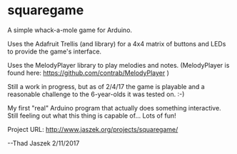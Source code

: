 # squaregame
A simple whack-a-mole game for Arduino.

Uses the Adafruit Trellis (and library) for a 4x4 matrix of buttons and LEDs to provide the game's interface.

Uses the MelodyPlayer library to play melodies and notes. (MelodyPlayer is found here: https://github.com/contrab/MelodyPlayer )

Still a work in progress, but as of 2/4/17 the game is playable and a reasonable challenge to the 6-year-olds it was tested on. :-)

My first "real" Arduino program that actually does something interactive. Still feeling out what this thing is capable of... Lots of fun!

Project URL:
http://www.jaszek.org/projects/squaregame/

--Thad Jaszek
2/11/2017
